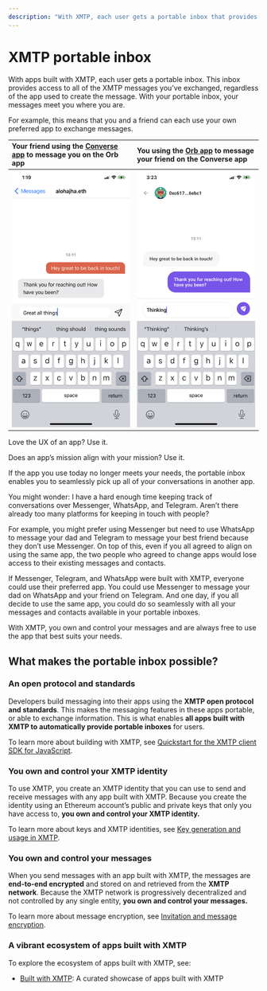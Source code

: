 ```yaml
---
description: "With XMTP, each user gets a portable inbox that provides access to all of their XMTP messages."
---
```


# XMTP portable inbox

With apps built with XMTP, each user gets a portable inbox. This inbox provides access to all of the XMTP messages you’ve exchanged, regardless of the app used to create the message. With your portable inbox, your messages meet you where you are.

For example, this means that you and a friend can each use your own preferred app to exchange messages.

| Your friend using the [Converse app](https://getconverse.app/) to message you on the Orb app | You using the [Orb app](https://orb.ac/) to message your friend on the Converse app |
| :------------------------------------------------------------------------------------------- | :---------------------------------------------------------------------------------- |
| ![your-friend-in-converse-app.png](https://raw.githubusercontent.com/xmtp/docs-xmtp-org/main/docs/pages/img/your-friend-in-converse.png)                          | ![you-in-orb-app.png](https://raw.githubusercontent.com/xmtp/docs-xmtp-org/main/docs/pages/img/you-in-orb.png)                                           |

Love the UX of an app? Use it.

Does an app’s mission align with your mission? Use it.

If the app you use today no longer meets your needs, the portable inbox enables you to seamlessly pick up all of your conversations in another app.

You might wonder: I have a hard enough time keeping track of conversations over Messenger, WhatsApp, and Telegram. Aren’t there already too many platforms for keeping in touch with people?

For example, you might prefer using Messenger but need to use WhatsApp to message your dad and Telegram to message your best friend because they don’t use Messenger. On top of this, even if you all agreed to align on using the same app, the two people who agreed to change apps would lose access to their existing messages and contacts.

If Messenger, Telegram, and WhatsApp were built with XMTP, everyone could use their preferred app. You could use Messenger to message your dad on WhatsApp and your friend on Telegram. And one day, if you all decide to use the same app, you could do so seamlessly with all your messages and contacts available in your portable inboxes.

With XMTP, you own and control your messages and are always free to use the app that best suits your needs.

## What makes the portable inbox possible?

### An open protocol and standards

Developers build messaging into their apps using the **XMTP open protocol and standards**. This makes the messaging features in these apps portable, or able to exchange information. This is what enables **all apps built with XMTP to automatically provide portable inboxes** for users.

To learn more about building with XMTP, see [Quickstart for the XMTP client SDK for JavaScript](/get-started/developer-quickstart).

### You own and control your XMTP identity

To use XMTP, you create an XMTP identity that you can use to send and receive messages with any app built with XMTP. Because you create the identity using an Ethereum account’s public and private keys that only you have access to, **you own and control your XMTP identity.**

To learn more about keys and XMTP identities, see [Key generation and usage in XMTP](/protocol/v2/key-generation-and-usage).

### You own and control your messages

When you send messages with an app built with XMTP, the messages are **end-to-end encrypted** and stored on and retrieved from the **XMTP network**. Because the XMTP network is progressively decentralized and not controlled by any single entity, **you own and control your messages.**

To learn more about message encryption, see [Invitation and message encryption](/protocol/v2/invitation-and-message-encryption).

### A vibrant ecosystem of apps built with XMTP

To explore the ecosystem of apps built with XMTP, see:

- [Built with XMTP](https://xmtp.org/): A curated showcase of apps built with XMTP‍
